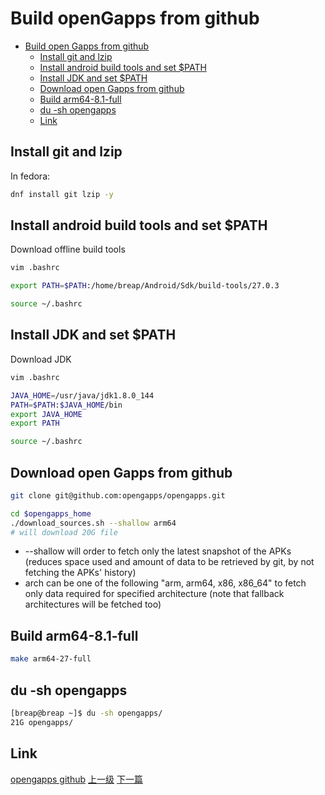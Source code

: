 # Build openGapps from github

<!-- @import "[TOC]" {cmd="toc" depthFrom=1 depthTo=6 orderedList=false} -->
<!-- code_chunk_output -->

* [Build open Gapps from github](#build-open-gapps-from-github)
	* [Install git and lzip](#install-git-and-lzip)
	* [Install android build tools and set $PATH](#install-android-build-tools-and-set-path)
	* [Install JDK and set $PATH](#install-jdk-and-set-path)
	* [Download open Gapps from github](#download-open-gapps-from-github)
	* [Build arm64-8.1-full](#build-arm64-81-full)
	* [du -sh opengapps](#du-sh-opengapps)
	* [Link](#link)

<!-- /code_chunk_output -->


## Install git and lzip

In fedora:
```sh
dnf install git lzip -y
```
## Install android build tools and set $PATH
Download offline build tools

```sh
vim .bashrc
```

```sh
export PATH=$PATH:/home/breap/Android/Sdk/build-tools/27.0.3
```

```sh
source ~/.bashrc
```

## Install JDK and set $PATH
Download JDK

```sh
vim .bashrc
```

```sh
JAVA_HOME=/usr/java/jdk1.8.0_144
PATH=$PATH:$JAVA_HOME/bin
export JAVA_HOME
export PATH           
```

```sh
source ~/.bashrc
```

## Download open Gapps from github

```sh
git clone git@github.com:opengapps/opengapps.git
```

```sh
cd $opengapps_home
./download_sources.sh --shallow arm64
# will download 20G file  
```
* --shallow will order to fetch only the latest snapshot of the APKs (reduces space used and amount of data to be retrieved by git, by not fetching the APKs' history)
* arch can be one of the following "arm, arm64, x86, x86_64" to fetch only data required for specified architecture (note that fallback architectures will be fetched too)

## Build arm64-8.1-full

```sh
make arm64-27-full
```

## du -sh opengapps
```sh
[breap@breap ~]$ du -sh opengapps/
21G	opengapps/
```

## Link

[opengapps github](https://github.com/opengapps/opengapps)
[上一级](base.md)
[下一篇](chroot.md)
